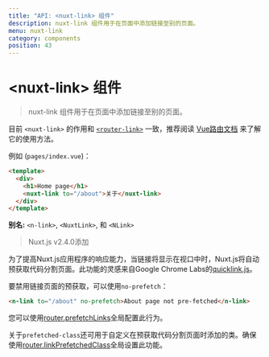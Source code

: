 ```yaml
---
title: "API: <nuxt-link> 组件"
description: nuxt-link 组件用于在页面中添加链接至别的页面。
menu: nuxt-link
category: components
position: 43
---
```


# &lt;nuxt-link&gt; 组件

> nuxt-link 组件用于在页面中添加链接至别的页面。

目前 `<nuxt-link>` 的作用和 [`<router-link>`](https://router.vuejs.org/zh-cn/api/router-link.html) 一致，推荐阅读 [Vue路由文档](https://router.vuejs.org/zh-cn/api/router-link.html) 来了解它的使用方法。

例如 (`pages/index.vue`)：

```html
<template>
  <div>
    <h1>Home page</h1>
    <nuxt-link to="/about">关于</nuxt-link>
  </div>
</template>
```
**别名:** `<n-link>`, `<NuxtLink>`, 和 `<NLink>`

> Nuxt.js v2.4.0添加

为了提高Nuxt.js应用程序的响应能力，当链接将显示在视口中时，Nuxt.js将自动预获取代码分割页面。此功能的灵感来自Google Chrome Labs的[quicklink.js](https://github.com/GoogleChromeLabs/quicklink)。

要禁用链接页面的预获取，可以使用`no-prefetch`：

```html
<n-link to="/about" no-prefetch>About page not pre-fetched</n-link>
```

您可以使用[router.prefetchLinks](/api/configuration-router#prefetchlinks)全局配置此行为。

关于`prefetched-class`还可用于自定义在预获取代码分割页面时添加的类。确保使用[router.linkPrefetchedClass](/api/configuration-router#linkprefetchedclass)全局设置此功能。
